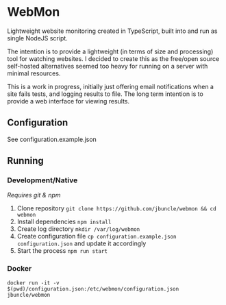 # WebMon

Lightweight website monitoring created in TypeScript, built into and run as single NodeJS script.

The intention is to provide a lightweight (in terms of size and processing) tool for watching websites.
I decided to create this as the free/open source self-hosted alternatives seemed too heavy for running 
on a server with minimal resources.

This is a work in progress, initially just offering email notifications when a site fails tests,
 and logging results to file. The long term intention is to provide a web interface for viewing results.

## Configuration

See configuration.example.json

## Running


### Development/Native

*Requires git & npm*

1. Clone repository `git clone https://github.com/jbuncle/webmon && cd webmon`
2. Install dependencies `npm install`
3. Create log directory `mkdir /var/log/webmon`
4. Create configuration file `cp configuration.example.json configuration.json` and update it accordingly
5. Start the process `npm run start`


### Docker

`docker run -it -v $(pwd)/configuration.json:/etc/webmon/configuration.json jbuncle/webmon`